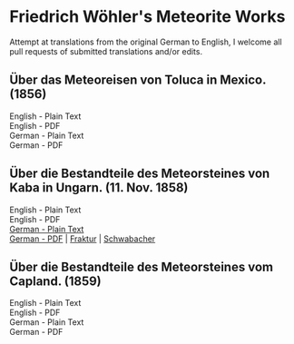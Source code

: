 # Friedrich Wöhler's Meteorite Works

Attempt at translations from the original German to English, I welcome all pull requests of submitted translations and/or edits.

## Über das Meteoreisen von Toluca in Mexico. (1856)

English - Plain Text  
English - PDF  
German - Plain Text  
German - PDF  

## Über die Bestandteile des Meteorsteines von Kaba in Ungarn. (11. Nov. 1858)

English - Plain Text  
English - PDF  
[German - Plain Text](uber-bestandtheile-meteorsteines-kaba/full-text-german.md)  
[German - PDF](https://cdn.solaranamnesis.com/Wohler/wohler_kaba_1858_german.pdf) | [Fraktur](https://cdn.solaranamnesis.com/Wohler/wohler_kaba_1858_german-frak.pdf) | [Schwabacher](https://cdn.solaranamnesis.com/Wohler/wohler_kaba_1858_german-swab.pdf)    

## Über die Bestandteile des Meteorsteines vom Capland. (1859)

English - Plain Text  
English - PDF  
German - Plain Text  
German - PDF  
